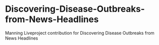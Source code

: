 # Discovering-Disease-Outbreaks-from-News-Headlines
Manning Liveproject contribution for Discovering Disease Outbreaks from News Headlines
